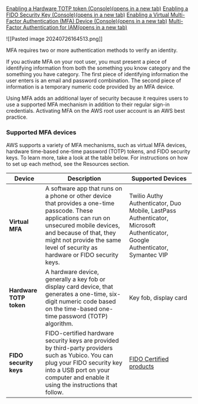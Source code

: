[Enabling a Hardware TOTP token (Console)(opens in a new tab)](https://docs.aws.amazon.com/IAM/latest/UserGuide/id_credentials_mfa_enable_physical.html)
[Enabling a FIDO Security Key (Console)(opens in a new tab)](https://docs.aws.amazon.com/IAM/latest/UserGuide/id_credentials_mfa_enable_fido.html)
[Enabling a Virtual Multi-Factor Authentication (MFA) Device (Console)(opens in a new tab)](https://docs.aws.amazon.com/IAM/latest/UserGuide/id_credentials_mfa_enable_virtual.html)
[Multi-Factor Authentication for IAM(opens in a new tab)](https://aws.amazon.com/iam/features/mfa/)

![[Pasted image 20240726164513.png]]

MFA requires two or more authentication methods to verify an identity.

If you activate MFA on your root user, you must present a piece of identifying information from both the something you know category and the something you have category. The first piece of identifying information the user enters is an email and password combination. The second piece of information is a temporary numeric code provided by an MFA device.

Using MFA adds an additional layer of security because it requires users to use a supported MFA mechanism in addition to their regular sign-in credentials. Activating MFA on the AWS root user account is an AWS best practice.

### Supported MFA devices

AWS supports a variety of MFA mechanisms, such as virtual MFA devices, hardware time-based one-time password (TOTP) tokens, and FIDO security keys. To learn more, take a look at the table below. For instructions on how to set up each method, see the Resources section.

|**Device**|**Description**|**Supported Devices**|
|---|---|---|
|**Virtual MFA**|A software app that runs on a phone or other device that provides a one-time passcode. These applications can run on unsecured mobile devices, and because of that, they might not provide the same level of security as hardware or FIDO security keys.|Twilio Authy Authenticator, Duo Mobile, LastPass Authenticator, Microsoft Authenticator, Google Authenticator, Symantec VIP|
|**Hardware TOTP token**|A hardware device, generally a key fob or display card device, that generates a one-time, six-digit numeric code based on the time-based one-time password (TOTP) algorithm.|Key fob, display card|
|**FIDO security keys**|FIDO-certified hardware security keys are provided by third-party providers such as Yubico. You can plug your FIDO security key into a USB port on your computer and enable it using the instructions that follow.|[FIDO Certified products](https://fidoalliance.org/certification/fido-certified-products)|